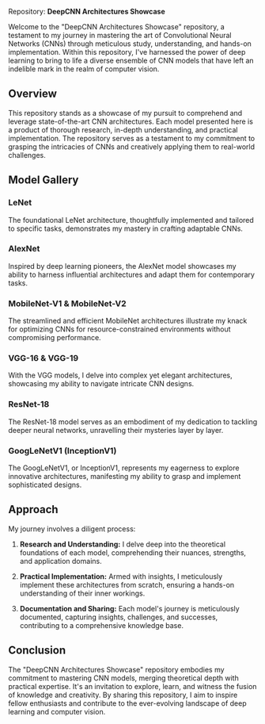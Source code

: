 Repository: **DeepCNN Architectures Showcase**

Welcome to the "DeepCNN Architectures Showcase" repository, a testament to my journey in mastering the art of Convolutional Neural Networks (CNNs) through meticulous study, understanding, and hands-on implementation. Within this repository, I've harnessed the power of deep learning to bring to life a diverse ensemble of CNN models that have left an indelible mark in the realm of computer vision.

## Overview

This repository stands as a showcase of my pursuit to comprehend and leverage state-of-the-art CNN architectures. Each model presented here is a product of thorough research, in-depth understanding, and practical implementation. The repository serves as a testament to my commitment to grasping the intricacies of CNNs and creatively applying them to real-world challenges.

## Model Gallery

### LeNet
The foundational LeNet architecture, thoughtfully implemented and tailored to specific tasks, demonstrates my mastery in crafting adaptable CNNs.

### AlexNet
Inspired by deep learning pioneers, the AlexNet model showcases my ability to harness influential architectures and adapt them for contemporary tasks.

### MobileNet-V1 & MobileNet-V2
The streamlined and efficient MobileNet architectures illustrate my knack for optimizing CNNs for resource-constrained environments without compromising performance.

### VGG-16 & VGG-19
With the VGG models, I delve into complex yet elegant architectures, showcasing my ability to navigate intricate CNN designs.

### ResNet-18
The ResNet-18 model serves as an embodiment of my dedication to tackling deeper neural networks, unravelling their mysteries layer by layer.

### GoogLeNetV1 (InceptionV1)
The GoogLeNetV1, or InceptionV1, represents my eagerness to explore innovative architectures, manifesting my ability to grasp and implement sophisticated designs.

## Approach

My journey involves a diligent process:

1. **Research and Understanding:** I delve deep into the theoretical foundations of each model, comprehending their nuances, strengths, and application domains.

2. **Practical Implementation:** Armed with insights, I meticulously implement these architectures from scratch, ensuring a hands-on understanding of their inner workings.
   
3. **Documentation and Sharing:** Each model's journey is meticulously documented, capturing insights, challenges, and successes, contributing to a comprehensive knowledge base.

## Conclusion

The "DeepCNN Architectures Showcase" repository embodies my commitment to mastering CNN models, merging theoretical depth with practical expertise. It's an invitation to explore, learn, and witness the fusion of knowledge and creativity. By sharing this repository, I aim to inspire fellow enthusiasts and contribute to the ever-evolving landscape of deep learning and computer vision.

